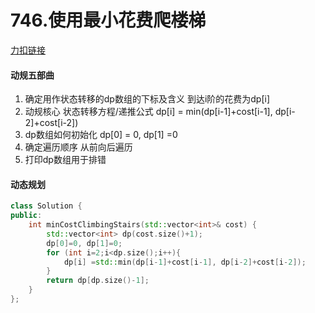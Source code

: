 # 746.使用最小花费爬楼梯

[力扣链接](https://leetcode.cn/problems/min-cost-climbing-stairs/description/)

#### 动规五部曲

1. 确定用作状态转移的dp数组的下标及含义  到达i阶的花费为dp[i]
2. 动规核心 状态转移方程/递推公式 dp[i] = min(dp[i-1]+cost[i-1], dp[i-2]+cost[i-2])
3. dp数组如何初始化 dp[0] = 0, dp[1] =0
4. 确定遍历顺序 从前向后遍历
5. 打印dp数组用于排错

#### 动态规划
```cpp
class Solution {
public:
    int minCostClimbingStairs(std::vector<int>& cost) {
        std::vector<int> dp(cost.size()+1);
        dp[0]=0, dp[1]=0;
        for (int i=2;i<dp.size();i++){
            dp[i] =std::min(dp[i-1]+cost[i-1], dp[i-2]+cost[i-2]);
        }
        return dp[dp.size()-1];
    }
};
```